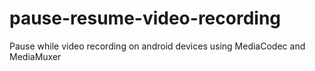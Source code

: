 # pause-resume-video-recording
Pause while video recording on android devices using MediaCodec and MediaMuxer
